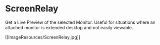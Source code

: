 # ScreenRelay
Get a Live Preview of the selected Monitor. Useful for situations where an attached monitor is extended desktop and not easily viewable.

[[ImageResources/ScreenRelay.jpg]]
